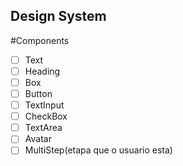 ## Design System ##

#Components

- [ ] Text
- [ ] Heading
- [ ] Box 
- [ ] Button
- [ ] TextInput
- [ ] CheckBox
- [ ] TextArea
- [ ] Avatar
- [ ] MultiStep(etapa que o usuario esta)
